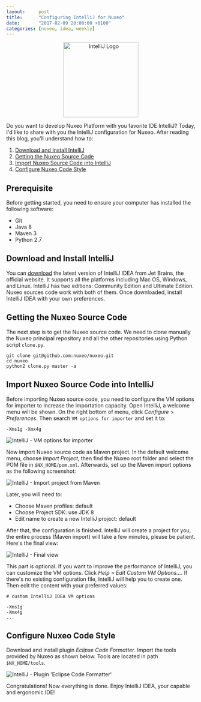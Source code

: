 ```yaml
---
layout:     post
title:      "Configuring IntelliJ for Nuxeo"
date:       "2017-02-09 20:00:00 +0100"
categories: [nuxeo, idea, weekly]
---
```


<p align="center">
  <img
    src="{{ site.url }}/assets/logo-intellij.png"
    alt="IntelliJ Logo"
    width="200" />
</p>

Do you want to develop Nuxeo Platform with you favorite IDE IntelliJ? Today, I'd
like to share with you the IntelliJ configuration for Nuxeo.<!--more--> After
reading this blog, you'll understand how to:

1. [Download and Install IntelliJ](#download-and-install-intellij)
2. [Getting the Nuxeo Source Code](#getting-the-nuxeo-source-code)
3. [Import Nuxeo Source Code into IntelliJ](#import-nuxeo-source-code-into-intellij)
4. [Configure Nuxeo Code Style](#configure-nuxeo-code-style)

## Prerequisite

Before getting started, you need to ensure your computer has installed the
following software:

- Git
- Java 8
- Maven 3
- Python 2.7

## Download and Install IntelliJ

You can [download][idea-download] the latest version of IntelliJ IDEA from Jet
Brains, the official website. It supports all the platforms including Mac OS,
Windows, and Linux. IntelliJ has two editions: Community Edition and Ultimate
Edition. Nuxeo sources code work with both of them. Once downloaded, install
IntelliJ IDEA with your own preferences.

## Getting the Nuxeo Source Code

The next step is to get the Nuxeo source code. We need to clone manually the
Nuxeo principal repository and all the other repositories using Python script
`clone.py`.

    git clone git@github.com:nuxeo/nuxeo.git
    cd nuxeo
    python2 clone.py master -a

## Import Nuxeo Source Code into IntelliJ

Before importing Nuxeo source code, you need to configure the VM options for
importer to increase the importation capacity. Open IntelliJ, a welcome menu
will be shown. On the right bottom of menu, click _Configure_ > _Preferences_.
Then search `VM options for importer` and set it to:

    -Xms1g -Xmx4g

<img
  src="{{ site.url }}/assets/20170209-vm-options-for-importer.png"
  alt="IntelliJ - VM options for importer" />

Now import Nuxeo source code as Maven project. In the default welcome menu,
choose _Import Project_, then find the Nuxeo root folder and select the POM file
in `$NX_HOME/pom.xml`. Afterwards, set up the Maven import options as the
following screenshot:

<img
  src="{{ site.url }}/assets/20170209-import-project-from-maven.png"
  alt="IntelliJ - Import project from Maven" />

Later, you will need to:

- Choose Maven profiles: default
- Choose Project SDK: use JDK 8
- Edit name to create a new IntelliJ project: default

After that, the configuration is finished. IntelliJ will create a project for
you, the entire process (Maven import) will take a few minutes, please be
patient. Here's the final view:

<img
  src="{{ site.url }}/assets/20170209-final-view.png"
  alt="IntelliJ - Final view" />

This part is optional. If you want to improve the performance of IntelliJ, you
can customize the VM options. Click _Help_ > _Edit Custom VM Options..._. If
there's no existing configuration file, IntelliJ will help you to create one.
Then edit the content with your preferred values:

```
# custom IntelliJ IDEA VM options

-Xms1g
-Xmx4g
...
```

## Configure Nuxeo Code Style

Download and install plugin *Eclipse Code Formatter*. Import the tools provided
by Nuxeo as shown below. Tools are located in path `$NX_HOME/tools`.

<img
  src="{{ site.url }}/assets/20170209-eclipse-code-formatter.png"
  alt="IntelliJ - Plugin 'Eclipse Code Formatter'" />

Congratulations! Now everything is done. Enjoy IntelliJ IDEA, your capable and
ergonomic IDE!

[idea-download]: https://www.jetbrains.com/idea/download/
